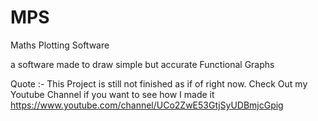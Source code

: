 # MPS
Maths Plotting Software

a software made to draw simple but accurate Functional Graphs

Quote :- This Project is still not finished as if of right now. Check Out my Youtube Channel if you want to see how I made it
https://www.youtube.com/channel/UCo2ZwE53GtjSyUDBmjcGpig
